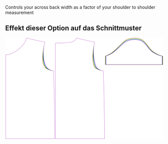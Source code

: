 
Controls your across back width as a factor of your shoulder to shoulder measurement


## Effekt dieser Option auf das Schnittmuster
![This image shows the effect of this option by superimposing several variants that have a different value for this option](teagan_acrossbackfactor_sample.svg "Effect of this option on the pattern")
